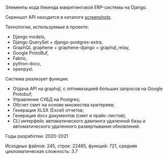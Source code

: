 Элементы кода бекенда макретинговой ERP-системы на Django.

Скриншот API находится в каталоге [screenshots](/python/django/screenshots).

Технологии, используемые в проекте: 
- Django models, 
- Django QuerySet + django-postgres-extra, 
- GraphQL graphene + graphene-django + graphql_relay,
- Google ProtoBuf,
- Fabric,
- python-docx,
- openpyxl.

Система реализует функции: 
- Отдача API на graphql, с оптимизацией больших запросов на Google Protobuf;
- Управление СУБД на Postgres;
- Обсчет смет на основе множества критериев;
- Генерация XLSX (Excel) отчетов;
- Генерация docx документов (смет и прайс-листов);
- CLI интерфейс автоматического дампинга удаленной базы и автоматического удаленного развертывания обновлений.

Годы разработки: 2020-2021

Исходных файлов: 245, строк: 22485, функций: 721, средняя цикломатическая сложность: 3.7 
